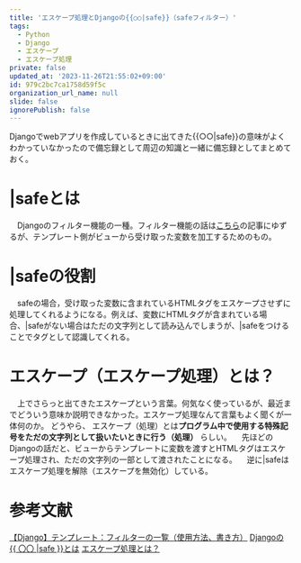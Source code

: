 ```yaml
---
title: 'エスケープ処理とDjangoの{{○○|safe}}（safeフィルター）'
tags:
  - Python
  - Django
  - エスケープ
  - エスケープ処理
private: false
updated_at: '2023-11-26T21:55:02+09:00'
id: 979c2bc7ca1758d59f5c
organization_url_name: null
slide: false
ignorePublish: false
---
```

Djangoでwebアプリを作成しているときに出てきた{{○○|safe}}の意味がよくわかっていなかったので備忘録として周辺の知識と一緒に備忘録としてまとめておく。

# |safeとは
　Djangoのフィルター機能の一種。フィルター機能の話は[こちら](https://office54.net/python/django/template-filter-summary#section2)の記事にゆずるが、テンプレート側がビューから受け取った変数を加工するためのもの。

# |safeの役割
　safeの場合，受け取った変数に含まれているHTMLタグをエスケープさせずに処理してくれるようになる。例えば、変数にHTMLタグが含まれている場合、|safeがない場合はただの文字列として読み込んでしまうが、|safeをつけることでタグとして認識してくれる。

# エスケープ（エスケープ処理）とは？
　上でさらっと出てきたエスケープという言葉。何気なく使っているが、最近までどういう意味か説明できなかった。エスケープ処理なんて言葉もよく聞くが一体何のか。
どうやら、 エスケープ（処理）とは**プログラム中で使用する特殊記号をただの文字列として扱いたいときに行う（処理）** らしい。
　先ほどのDjangoの話だと、ビューからテンプレートに変数を渡すとHTMLタグはエスケープ処理され、ただの文字列の一部として渡されたことになる。
　逆に|safeはエスケープ処理を解除（エスケープを無効化）している。

 # 参考文献
[【Django】テンプレート：フィルターの一覧（使用方法、書き方）](https://office54.net/python/django/template-filter-summary#section2)
[Djangoの {{ 〇〇 |safe }}とは](https://qiita.com/Amana96/items/ba6d75b3f03f0d3f0479)
[エスケープ処理とは？](https://blog.senseshare.jp/escape.html#index1)
